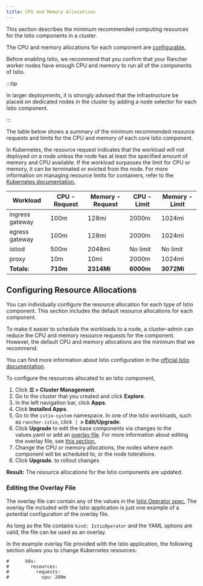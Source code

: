 ```yaml
---
title: CPU and Memory Allocations
---
```


This section describes the minimum recommended computing resources for the Istio components in a cluster.

The CPU and memory allocations for each component are [configurable.](#configuring-resource-allocations)

Before enabling Istio, we recommend that you confirm that your Rancher worker nodes have enough CPU and memory to run all of the components of Istio.

:::tip

In larger deployments, it is strongly advised that the infrastructure be placed on dedicated nodes in the cluster by adding a node selector for each Istio component.

:::

The table below shows a summary of the minimum recommended resource requests and limits for the CPU and memory of each core Istio component.

In Kubernetes, the resource request indicates that the workload will not deployed on a node unless the node has at least the specified amount of memory and CPU available. If the workload surpasses the limit for CPU or memory, it can be terminated or evicted from the node. For more information on managing resource limits for containers, refer to the [Kubernetes documentation.](https://kubernetes.io/docs/concepts/configuration/manage-compute-resources-container/)

| Workload   | CPU - Request  | Memory - Request  |  CPU - Limit  |  Memory - Limit |
|----------------------|---------------|------------|-----------------|-------------------|
| ingress gateway |  100m | 128mi  | 2000m          |  1024mi |
| egress gateway  |  100m |  128mi   |   2000m        |  1024mi |
| istiod          |  500m      | 2048mi        |       No limit    |    No limit             |
| proxy          |  10m         | 10mi            | 2000m        | 1024mi   |
| **Totals:** | **710m** | **2314Mi** | **6000m** | **3072Mi** |

## Configuring Resource Allocations

You can individually configure the resource allocation for each type of Istio component. This section includes the default resource allocations for each component.

To make it easier to schedule the workloads to a node, a cluster-admin can reduce the CPU and memory resource requests for the component. However, the default CPU and memory allocations are the minimum that we recommend.

You can find more information about Istio configuration in the [official Istio documentation](https://istio.io/).

To configure the resources allocated to an Istio component,

1.  Click **☰ > Cluster Management**.
1. Go to the cluster that you created and click **Explore**.
1. In the left navigation bar, click **Apps**.
1. Click **Installed Apps**.
1. Go to the `istio-system` namespace. In one of the Istio workloads, such as `rancher-istio`, click **⋮ > Edit/Upgrade**.
1. Click **Upgrade** to edit the base components via changes to the values.yaml or add an [overlay file](../../pages-for-subheaders/configuration-options.md#overlay-file). For more information about editing the overlay file, see [this section.](cpu-and-memory-allocations.md#editing-the-overlay-file)
1. Change the CPU or memory allocations, the nodes where each component will be scheduled to, or the node tolerations.
1. Click **Upgrade**. to rollout changes

**Result:** The resource allocations for the Istio components are updated.

### Editing the Overlay File

The overlay file can contain any of the values in the [Istio Operator spec.](https://istio.io/latest/docs/reference/config/istio.operator.v1alpha1/#IstioOperatorSpec) The overlay file included with the Istio application is just one example of a potential configuration of the overlay file.

As long as the file contains `kind: IstioOperator` and the YAML options are valid, the file can be used as an overlay.

In the example overlay file provided with the Istio application, the following section allows you to change Kubernetes resources:

```
#      k8s:
#        resources:
#          requests:
#            cpu: 200m
```
